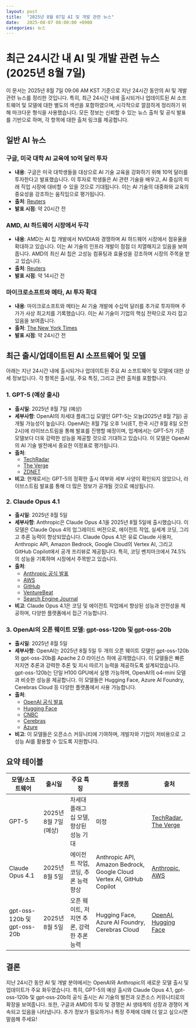 ```yaml
---
layout: post
title:  "2025년 8월 07일 AI 및 개발 관련 뉴스"
date:   2025-08-07 08:00:00 +0900
categories: 뉴스
---
```


# 최근 24시간 내 AI 및 개발 관련 뉴스 (2025년 8월 7일)

이 문서는 2025년 8월 7일 09:06 AM KST 기준으로 지난 24시간 동안의 AI 및 개발 관련 뉴스를 정리한 것입니다. 특히, 최근 24시간 내에 출시되거나 업데이트된 AI 소프트웨어 및 모델에 대한 별도의 섹션을 포함하였으며, 시각적으로 깔끔하게 정리하기 위해 마크다운 형식을 사용했습니다. 모든 정보는 신뢰할 수 있는 뉴스 출처 및 공식 발표를 기반으로 하며, 각 항목에 대한 출처 링크를 제공합니다.

## 일반 AI 뉴스

### 구글, 미국 대학 AI 교육에 10억 달러 투자
- **내용**: 구글은 미국 대학생들을 대상으로 AI 기술 교육을 강화하기 위해 10억 달러를 투자한다고 발표했습니다. 이 투자로 학생들은 AI 관련 기술을 배우고, AI 중심의 미래 직업 시장에 대비할 수 있을 것으로 기대됩니다. 이는 AI 기술의 대중화와 교육의 중요성을 강조하는 움직임으로 평가됩니다.
- **출처**: [Reuters](https://www.reuters.com/technology/artificial-intelligence/)
- **발표 시점**: 약 20시간 전

### AMD, AI 하드웨어 시장에서 두각
- **내용**: AMD는 AI 칩 개발에서 NVIDIA와 경쟁하며 AI 하드웨어 시장에서 점유율을 확대하고 있습니다. 이는 AI 기술의 인프라 개발이 점점 더 치열해지고 있음을 보여줍니다. AMD의 최신 AI 칩은 고성능 컴퓨팅과 효율성을 강조하며 시장의 주목을 받고 있습니다.
- **출처**: [Reuters](https://www.reuters.com/technology/artificial-intelligence/)
- **발표 시점**: 약 14시간 전

### 마이크로소프트와 메타, AI 투자 확대
- **내용**: 마이크로소프트와 메타는 AI 기술 개발에 수십억 달러를 추가로 투자하며 주가가 사상 최고치를 기록했습니다. 이는 AI 기술이 기업의 핵심 전략으로 자리 잡고 있음을 보여줍니다.
- **출처**: [The New York Times](https://www.nytimes.com/spotlight/artificial-intelligence)
- **발표 시점**: 약 24시간 전

## 최근 출시/업데이트된 AI 소프트웨어 및 모델

아래는 지난 24시간 내에 출시되거나 업데이트된 주요 AI 소프트웨어 및 모델에 대한 상세 정보입니다. 각 항목은 출시일, 주요 특징, 그리고 관련 출처를 포함합니다.

### 1. GPT-5 (예상 출시)
- **출시일**: 2025년 8월 7일 (예상)
- **세부사항**: OpenAI의 차세대 플래그십 모델인 GPT-5는 오늘(2025년 8월 7일) 공개될 가능성이 높습니다. OpenAI는 8월 7일 오후 1시(ET, 한국 시간 8월 8일 오전 2시)에 라이브스트림을 통해 발표를 진행할 예정이며, 업계에서는 GPT-5가 기존 모델보다 더욱 강력한 성능을 제공할 것으로 기대하고 있습니다. 이 모델은 OpenAI의 AI 기술 발전에서 중요한 이정표로 평가됩니다.
- **출처**:
  - [TechRadar](https://www.techradar.com/ai-platforms-assistants/chatgpt/the-waits-almost-over-openai-sets-an-august-7-livestream-and-were-expecting-gpt-5)
  - [The Verge](https://www.theverge.com/notepad-microsoft-newsletter/712950/openai-gpt-5-model-release-date-notepad)
  - [ZDNET](https://www.zdnet.com/article/openai-could-launch-gpt-5-any-minute-now-what-to-expect/)
- **비고**: 현재로서는 GPT-5의 정확한 출시 여부와 세부 사양이 확인되지 않았으나, 라이브스트림 발표를 통해 더 많은 정보가 공개될 것으로 예상됩니다.

### 2. Claude Opus 4.1
- **출시일**: 2025년 8월 5일
- **세부사항**: Anthropic은 Claude Opus 4.1을 2025년 8월 5일에 출시했습니다. 이 모델은 Claude Opus 4의 업그레이드 버전으로, 에이전트 작업, 실세계 코딩, 그리고 추론 능력이 향상되었습니다. Claude Opus 4.1은 유료 Claude 사용자, Anthropic API, Amazon Bedrock, Google Cloud의 Vertex AI, 그리고 GitHub Copilot에서 공개 프리뷰로 제공됩니다. 특히, 코딩 벤치마크에서 74.5%의 성능을 기록하며 시장에서 주목받고 있습니다.
- **출처**:
  - [Anthropic 공식 발표](https://www.anthropic.com/news/claude-opus-4-1)
  - [AWS](https://aws.amazon.com/about-aws/whats-new/2025/08/anthropic-claude-opus-4-1-amazon-bedrock/)
  - [GitHub](https://github.blog/changelog/2025-08-05-anthropic-claude-opus-4-1-is-now-in-public-preview-in-github-copilot/)
  - [VentureBeat](https://venturebeat.com/ai/anthropics-new-claude-4-1-dominates-coding-tests-days-before-gpt-5-arrives/)
  - [Search Engine Journal](https://www.searchenginejournal.com/claude-opus-4-1-improves-coding-agent-capabilities/553062/)
- **비고**: Claude Opus 4.1은 코딩 및 에이전트 작업에서 향상된 성능과 안전성을 제공하며, 다양한 플랫폼에서 접근 가능합니다.

### 3. OpenAI의 오픈 웨이트 모델: gpt-oss-120b 및 gpt-oss-20b
- **출시일**: 2025년 8월 5일
- **세부사항**: OpenAI는 2025년 8월 5일 두 개의 오픈 웨이트 모델인 gpt-oss-120b와 gpt-oss-20b를 Apache 2.0 라이선스 하에 공개했습니다. 이 모델들은 빠른 저지연 추론과 강력한 추론 및 지시 따르기 능력을 제공하도록 설계되었습니다. gpt-oss-120b는 단일 H100 GPU에서 실행 가능하며, OpenAI의 o4-mini 모델과 비슷한 성능을 제공합니다. 이 모델들은 Hugging Face, Azure AI Foundry, Cerebras Cloud 등 다양한 플랫폼에서 사용 가능합니다.
- **출처**:
  - [OpenAI 공식 발표](https://openai.com/index/introducing-gpt-oss/)
  - [Hugging Face](https://huggingface.co/openai/gpt-oss-120b)
  - [CNBC](https://www.cnbc.com/2025/08/05/openai-open-weight-meta-mistral-deepseek-ai.html)
  - [Cerebras](https://www.cerebras.ai/news/cerebras-helps-power-openai-s-open-model-at-world-record-inference-speeds-gpt-oss-120b-delivers)
  - [Azure](https://azure.microsoft.com/en-us/blog/openais-open%25E2%2580%2591source-model-gpt%25E2%2580%2591oss-on-azure-ai-foundry-and-windows-ai-foundry/)
- **비고**: 이 모델들은 오픈소스 커뮤니티에 기여하며, 개발자와 기업이 저비용으로 고성능 AI를 활용할 수 있도록 지원합니다.

## 요약 테이블

| **모델/소프트웨어** | **출시일** | **주요 특징** | **플랫폼** | **출처** |
|---------------------|------------|---------------|------------|----------|
| GPT-5 | 2025년 8월 7일 (예상) | 차세대 플래그십 모델, 향상된 성능 기대 | 미정 | [TechRadar](https://www.techradar.com/ai-platforms-assistants/chatgpt/the-waits-almost-over-openai-sets-an-august-7-livestream-and-were-expecting-gpt-5), [The Verge](https://www.theverge.com/notepad-microsoft-newsletter/712950/openai-gpt-5-model-release-date-notepad) |
| Claude Opus 4.1 | 2025년 8월 5일 | 에이전트 작업, 코딩, 추론 능력 향상 | Anthropic API, Amazon Bedrock, Google Cloud Vertex AI, GitHub Copilot | [Anthropic](https://www.anthropic.com/news/claude-opus-4-1), [AWS](https://aws.amazon.com/about-aws/whats-new/2025/08/anthropic-claude-opus-4-1-amazon-bedrock/) |
| gpt-oss-120b 및 gpt-oss-20b | 2025년 8월 5일 | 오픈 웨이트, 저지연 추론, 강력한 추론 능력 | Hugging Face, Azure AI Foundry, Cerebras Cloud | [OpenAI](https://openai.com/index/introducing-gpt-oss/), [Hugging Face](https://huggingface.co/openai/gpt-oss-120b) |

## 결론
지난 24시간 동안 AI 및 개발 분야에서는 OpenAI와 Anthropic의 새로운 모델 출시 및 업데이트가 주요 화두였습니다. 특히, GPT-5의 예상 출시와 Claude Opus 4.1, gpt-oss-120b 및 gpt-oss-20b의 공식 출시는 AI 기술의 발전과 오픈소스 커뮤니티로의 확장을 보여줍니다. 또한, 구글과 AMD의 투자 및 경쟁은 AI 생태계의 성장과 경쟁이 계속되고 있음을 나타냅니다. 추가 정보가 필요하거나 특정 주제에 대해 더 알고 싶으시면 말씀해 주세요!